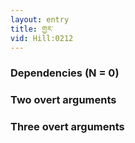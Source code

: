 ```yaml
---
layout: entry
title: གྱར་
vid: Hill:0212
---
```

### Dependencies (N = 0)


### Two overt arguments


### Three overt arguments

